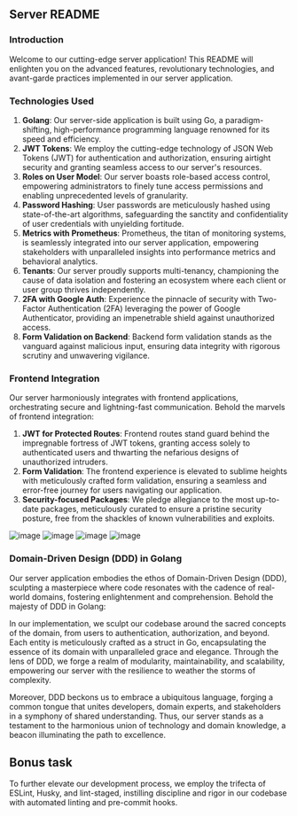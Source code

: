 ## Server README

### Introduction
Welcome to our cutting-edge server application! This README will enlighten you on the advanced features, revolutionary technologies, and avant-garde practices implemented in our server application.

### Technologies Used
1. **Golang**: Our server-side application is built using Go, a paradigm-shifting, high-performance programming language renowned for its speed and efficiency.
2. **JWT Tokens**: We employ the cutting-edge technology of JSON Web Tokens (JWT) for authentication and authorization, ensuring airtight security and granting seamless access to our server's resources.
3. **Roles on User Model**: Our server boasts role-based access control, empowering administrators to finely tune access permissions and enabling unprecedented levels of granularity.
4. **Password Hashing**: User passwords are meticulously hashed using state-of-the-art algorithms, safeguarding the sanctity and confidentiality of user credentials with unyielding fortitude.
5. **Metrics with Prometheus**: Prometheus, the titan of monitoring systems, is seamlessly integrated into our server application, empowering stakeholders with unparalleled insights into performance metrics and behavioral analytics.
6. **Tenants**: Our server proudly supports multi-tenancy, championing the cause of data isolation and fostering an ecosystem where each client or user group thrives independently.
7. **2FA with Google Auth**: Experience the pinnacle of security with Two-Factor Authentication (2FA) leveraging the power of Google Authenticator, providing an impenetrable shield against unauthorized access.
8. **Form Validation on Backend**: Backend form validation stands as the vanguard against malicious input, ensuring data integrity with rigorous scrutiny and unwavering vigilance.

### Frontend Integration
Our server harmoniously integrates with frontend applications, orchestrating secure and lightning-fast communication. Behold the marvels of frontend integration:

1. **JWT for Protected Routes**: Frontend routes stand guard behind the impregnable fortress of JWT tokens, granting access solely to authenticated users and thwarting the nefarious designs of unauthorized intruders.
2. **Form Validation**: The frontend experience is elevated to sublime heights with meticulously crafted form validation, ensuring a seamless and error-free journey for users navigating our application.
3. **Security-focused Packages**: We pledge allegiance to the most up-to-date packages, meticulously curated to ensure a pristine security posture, free from the shackles of known vulnerabilities and exploits.

![image](https://github.com/andrezz-b/stem24-phishing-tracker/assets/79477906/15d9299e-85ba-4a44-8885-ba40d6635e1a)
![image](https://github.com/andrezz-b/stem24-phishing-tracker/assets/79477906/95cd3eb5-385a-4a67-a535-0afbf185e00d)
![image](https://github.com/andrezz-b/stem24-phishing-tracker/assets/79477906/d711628b-67ca-4645-9f41-35b0e346c5d2)
![image](https://github.com/andrezz-b/stem24-phishing-tracker/assets/79477906/2b597898-8809-4a76-bdde-faa44b1e25f5)




### Domain-Driven Design (DDD) in Golang

Our server application embodies the ethos of Domain-Driven Design (DDD), sculpting a masterpiece where code resonates with the cadence of real-world domains, fostering enlightenment and comprehension. Behold the majesty of DDD in Golang:

In our implementation, we sculpt our codebase around the sacred concepts of the domain, from users to authentication, authorization, and beyond. Each entity is meticulously crafted as a struct in Go, encapsulating the essence of its domain with unparalleled grace and elegance. Through the lens of DDD, we forge a realm of modularity, maintainability, and scalability, empowering our server with the resilience to weather the storms of complexity.

Moreover, DDD beckons us to embrace a ubiquitous language, forging a common tongue that unites developers, domain experts, and stakeholders in a symphony of shared understanding. Thus, our server stands as a testament to the harmonious union of technology and domain knowledge, a beacon illuminating the path to excellence.

## Bonus task
To further elevate our development process, we employ the trifecta of ESLint, Husky, and lint-staged, instilling discipline and rigor in our codebase with automated linting and pre-commit hooks.
